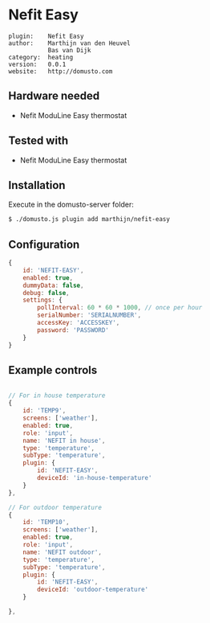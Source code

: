 # Nefit Easy

```
plugin:    Nefit Easy
author:    Marthijn van den Heuvel
           Bas van Dijk
category:  heating
version:   0.0.1
website:   http://domusto.com
```

## Hardware needed
- Nefit ModuLine Easy thermostat

## Tested with
- Nefit ModuLine Easy thermostat

## Installation

Execute in the domusto-server folder:
```sh
$ ./domusto.js plugin add marthijn/nefit-easy
```

## Configuration

```js
{
    id: 'NEFIT-EASY',
    enabled: true,
    dummyData: false,
    debug: false,
    settings: {
        pollInterval: 60 * 60 * 1000, // once per hour
        serialNumber: 'SERIALNUMBER',
        accessKey: 'ACCESSKEY',
        password: 'PASSWORD'
    }
}
```

## Example controls 

```js

// For in house temperature
{
    id: 'TEMP9',
    screens: ['weather'],
    enabled: true,
    role: 'input',
    name: 'NEFIT in house',
    type: 'temperature',
    subType: 'temperature',
    plugin: {
        id: 'NEFIT-EASY',
        deviceId: 'in-house-temperature'
    }
},

// For outdoor temperature
{       
    id: 'TEMP10',
    screens: ['weather'],
    enabled: true,
    role: 'input',
    name: 'NEFIT outdoor',
    type: 'temperature',
    subType: 'temperature',
    plugin: {
        id: 'NEFIT-EASY',
        deviceId: 'outdoor-temperature'
    }

},
```